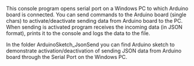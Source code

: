 This console program opens serial port on a Windows PC to which Arduino board is connected.
You can send commands to the Arduino board (single chars) to activate/deactivate sending data from Arduino board to the PC.
When sending is activated program receives the incoming data (in JSON format), prints it to the console
and logs the data to the file.

In the folder ArduinoSketch_JsonSend you can find Arduino sketch to demonstrate activation/deactivation of sending JSON data
from Arduino board through the Serial Port on the Windows PC.
